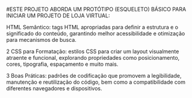 #ESTE PROJETO ABORDA UM PROTÓTIPO (ESQUELETO) BÁSICO PARA INICIAR UM PROJETO DE LOJA VIRTUAL:

HTML Semântico: tags HTML apropriadas para definir a estrutura e o significado do conteúdo, garantindo melhor acessibilidade e otimização para mecanismos de busca.

2
CSS para Formatação:  estilos CSS para criar um layout visualmente atraente e funcional, explorando propriedades como posicionamento, cores, tipografia, espaçamento e muito mais.

3
Boas Práticas: padrões de codificação que promovem a legibilidade, manutenção e reutilização do código, bem como a compatibilidade com diferentes navegadores e dispositivos.
